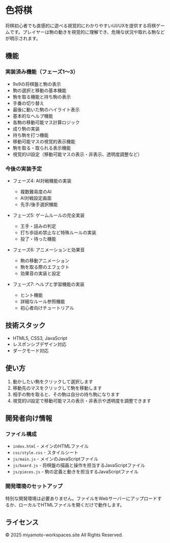 # 色将棋

将棋初心者でも直感的に遊べる視覚的にわかりやすいUI/UXを提供する将棋ゲームです。プレイヤーは駒の動きを視覚的に理解でき、危険な状況や取れる駒などが明示されます。

## 機能

### 実装済み機能（フェーズ1〜3）

- 9x9の将棋盤と駒の表示
- 駒の選択と移動の基本機能
- 駒を取る機能と持ち駒の表示
- 手番の切り替え
- 最後に動いた駒のハイライト表示
- 基本的なヘルプ機能
- 各駒の移動可能マス計算ロジック
- 成り駒の実装
- 持ち駒を打つ機能
- 移動可能マスの視覚的表示機能
- 駒を取る・取られる表示機能
- 視覚的UI設定（移動可能マスの表示・非表示、透明度調整など）

### 今後の実装予定

- フェーズ4: AI対戦機能の実装
  - 複数難易度のAI
  - AI対戦設定画面
  - 先手/後手選択機能

- フェーズ5: ゲームルールの完全実装
  - 王手・詰みの判定
  - 打ち歩詰め禁止など特殊ルールの実装
  - 投了・待った機能

- フェーズ6: アニメーションと効果音
  - 駒の移動アニメーション
  - 駒を取る際のエフェクト
  - 効果音の実装と設定

- フェーズ7: ヘルプと学習機能の実装
  - ヒント機能
  - 詳細なルール参照機能
  - 初心者向けチュートリアル

## 技術スタック

- HTML5, CSS3, JavaScript
- レスポンシブデザイン対応
- ダークモード対応

## 使い方

1. 動かしたい駒をクリックして選択します
2. 移動先のマスをクリックして駒を移動します
3. 相手の駒を取ると、その駒は自分の持ち駒になります
4. 視覚的UI設定で移動可能マスの表示・非表示や透明度を調整できます

## 開発者向け情報

### ファイル構成

- `index.html` - メインのHTMLファイル
- `css/style.css` - スタイルシート
- `js/main.js` - メインのJavaScriptファイル
- `js/board.js` - 将棋盤の描画と操作を担当するJavaScriptファイル
- `js/pieces.js` - 駒の定義と動きを担当するJavaScriptファイル

### 開発環境のセットアップ

特別な開発環境は必要ありません。ファイルをWebサーバーにアップロードするか、ローカルでHTMLファイルを開くだけで動作します。

## ライセンス

&copy; 2025 miyamoto-workspaces.site All Rights Reserved. 